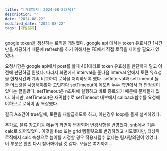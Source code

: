 ```yaml
---
title: "[개발일지] 2024-08-22(목)"
description: ""
date: "2024-08-22"
modified_date: "2024-08-22"
tags: [개발일지]
---
```


google token을 갱신하는 로직을 개발했다. google api 에서는 token 유효시간 1시간만을 제공하기 때문에 refresh를 하기 위해서는 FE에서 직접 로직을 제어할 필요가 있었다.

요청사항은 google api에서 post를 할때 401에러로 token 유효성을 판단하지 말고 이전에 판단하길 원했다. 따라서 화면에서 interval을 준다음 interval 안에서 토큰 유효성을 현재시간과 계속 비교하여 로직을 처리하도록 했다. setInterval과 setTimeout 둘 줄 어느것을 사용해야할까 고민하다 setTimeout이 메모리 누수 측면에서 더 안정성이 있다는 글을봤다. setTimeout은 n초뒤에 실행하고 바로 종료되기 때문에 문제될게 없다. 하지만, setTimeout은 재귀함수로 setTimeout 내부에서 callback함수를 요청해야하므로 로직이 좀 복잡했다.

결국 A조건이 true일때, 토큰을 재발급하도록 하고, 아닌경우 loop를 돌게 설계하였다.

추가로, 물류 창고이동 메뉴의 화면이 변경되어 변경사항을 반영했다. snb에서 기존 calc로 되어있었다. 이것을 flex 또는 grid 템플릿으로 변경하려고 시도했지만, 최상위 로직에서 calc 속성으로 높이를 지정할 경우 적용시킬수 없다는 팀사람의견이 있었다. 이 부분은 한번 다시 찾아봐야될 것 같다. 오늘은 여기까지...
